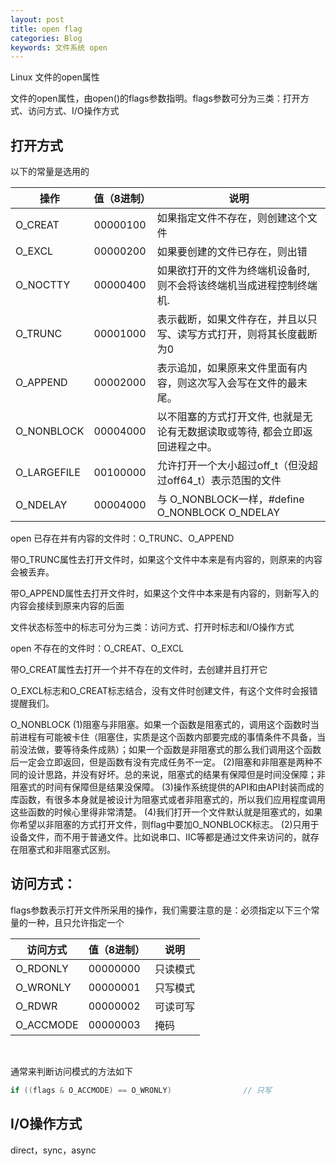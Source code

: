 ```yaml
---
layout: post
title: open flag
categories: Blog
keywords: 文件系统 open
---
```


Linux 文件的open属性

文件的open属性，由open()的flags参数指明。flags参数可分为三类：打开方式、访问方式、I/O操作方式

## 打开方式

以下的常量是选用的

| 操作        | 值（8进制） | 说明                                                         |
| ----------- | ----------- | ------------------------------------------------------------ |
| O_CREAT     | 00000100    | 如果指定文件不存在，则创建这个文件                           |
| O_EXCL      | 00000200    | 如果要创建的文件已存在，则出错                               |
| O_NOCTTY    | 00000400    | 如果欲打开的文件为终端机设备时, 则不会将该终端机当成进程控制终端机. |
| O_TRUNC     | 00001000    | 表示截断，如果文件存在，并且以只写、读写方式打开，则将其长度截断为0 |
| O_APPEND    | 00002000    | 表示追加，如果原来文件里面有内容，则这次写入会写在文件的最末尾。 |
| O_NONBLOCK  | 00004000    | 以不阻塞的方式打开文件, 也就是无论有无数据读取或等待, 都会立即返回进程之中。 |
| O_LARGEFILE | 00100000    | 允许打开一个大小超过off_t（但没超过off64_t）表示范围的文件   |
| O_NDELAY    | 00004000    | 与 O_NONBLOCK一样，#define O_NONBLOCK   O_NDELAY             |

open 已存在并有内容的文件时：O_TRUNC、O_APPEND

带O_TRUNC属性去打开文件时，如果这个文件中本来是有内容的，则原来的内容会被丢弃。

带O_APPEND属性去打开文件时，如果这个文件中本来是有内容的，则新写入的内容会接续到原来内容的后面

文件状态标签中的标志可分为三类：访问方式、打开时标志和I/O操作方式

open 不存在的文件时：O_CREAT、O_EXCL

带O_CREAT属性去打开一个并不存在的文件时，去创建并且打开它

O_EXCL标志和O_CREAT标志结合，没有文件时创建文件，有这个文件时会报错提醒我们。



O_NONBLOCK
(1)阻塞与非阻塞。如果一个函数是阻塞式的，调用这个函数时当前进程有可能被卡住（阻塞住，实质是这个函数内部要完成的事情条件不具备，当前没法做，要等待条件成熟）；如果一个函数是非阻塞式的那么我们调用这个函数后一定会立即返回，但是函数有没有完成任务不一定。
(2)阻塞和非阻塞是两种不同的设计思路，并没有好坏。总的来说，阻塞式的结果有保障但是时间没保障；非阻塞式的时间有保障但是结果没保障。
(3)操作系统提供的API和由API封装而成的库函数，有很多本身就是被设计为阻塞式或者非阻塞式的，所以我们应用程度调用这些函数的时候心里得非常清楚。
(4)我们打开一个文件默认就是阻塞式的，如果你希望以非阻塞的方式打开文件，则flag中要加O_NONBLOCK标志。
(2)只用于设备文件，而不用于普通文件。比如说串口、IIC等都是通过文件来访问的，就存在阻塞式和非阻塞式区别。



## 访问方式：

flags参数表示打开文件所采用的操作，我们需要注意的是：必须指定以下三个常量的一种，且只允许指定一个

| 访问方式  | 值（8进制） | 说明     |
| --------- | ----------- | -------- |
| O_RDONLY  | 00000000    | 只读模式 |
| O_WRONLY  | 00000001    | 只写模式 |
| O_RDWR    | 00000002    | 可读可写 |
| O_ACCMODE | 00000003    | 掩码     |

​		

通常来判断访问模式的方法如下

```c
if ((flags & O_ACCMODE) == O_WRONLY)				// 只写
```



## I/O操作方式

direct，sync，async

